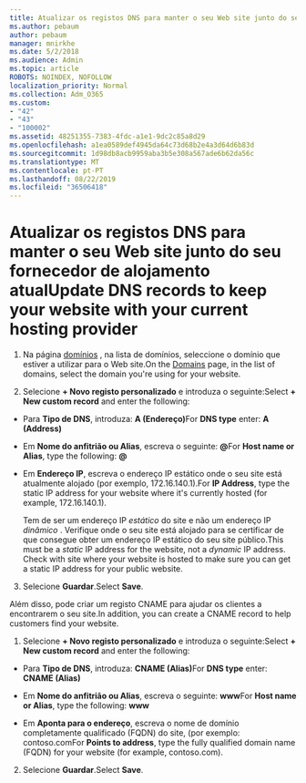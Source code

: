 ```yaml
---
title: Atualizar os registos DNS para manter o seu Web site junto do seu fornecedor de alojamento atual
ms.author: pebaum
author: pebaum
manager: mnirkhe
ms.date: 5/2/2018
ms.audience: Admin
ms.topic: article
ROBOTS: NOINDEX, NOFOLLOW
localization_priority: Normal
ms.collection: Adm_O365
ms.custom:
- "42"
- "43"
- "100002"
ms.assetid: 48251355-7383-4fdc-a1e1-9dc2c85a8d29
ms.openlocfilehash: a1ea0589def4945da64c73d68b2e4a3d64d6b83d
ms.sourcegitcommit: 1d98db8acb9959aba3b5e308a567ade6b62da56c
ms.translationtype: MT
ms.contentlocale: pt-PT
ms.lasthandoff: 08/22/2019
ms.locfileid: "36506418"
---
```

# <a name="update-dns-records-to-keep-your-website-with-your-current-hosting-provider"></a><span data-ttu-id="3beb8-102">Atualizar os registos DNS para manter o seu Web site junto do seu fornecedor de alojamento atual</span><span class="sxs-lookup"><span data-stu-id="3beb8-102">Update DNS records to keep your website with your current hosting provider</span></span>

1. <span data-ttu-id="3beb8-103">Na página [domínios](https://portal.office.com/adminportal/home#/Domains) , na lista de domínios, seleccione o domínio que estiver a utilizar para o Web site.</span><span class="sxs-lookup"><span data-stu-id="3beb8-103">On the [Domains](https://portal.office.com/adminportal/home#/Domains) page, in the list of domains, select the domain you're using for your website.</span></span>

2. <span data-ttu-id="3beb8-104">Selecione **+ Novo registo personalizado** e introduza o seguinte:</span><span class="sxs-lookup"><span data-stu-id="3beb8-104">Select **+ New custom record** and enter the following:</span></span>

  - <span data-ttu-id="3beb8-105">Para **Tipo de DNS**, introduza: **A (Endereço)**</span><span class="sxs-lookup"><span data-stu-id="3beb8-105">For **DNS type** enter: **A (Address)**</span></span>

  - <span data-ttu-id="3beb8-106">Em **Nome do anfitrião ou Alias**, escreva o seguinte: **@**</span><span class="sxs-lookup"><span data-stu-id="3beb8-106">For **Host name or Alias**, type the following: **@**</span></span>

  - <span data-ttu-id="3beb8-107">Em **Endereço IP**, escreva o endereço IP estático onde o seu site está atualmente alojado (por exemplo, 172.16.140.1).</span><span class="sxs-lookup"><span data-stu-id="3beb8-107">For **IP Address**, type the static IP address for your website where it's currently hosted (for example, 172.16.140.1).</span></span>

    <span data-ttu-id="3beb8-p101">Tem de ser um endereço IP  *estático*  do site e não um endereço IP  *dinâmico*  . Verifique onde o seu site está alojado para se certificar de que consegue obter um endereço IP estático do seu site público.</span><span class="sxs-lookup"><span data-stu-id="3beb8-p101">This must be a  *static*  IP address for the website, not a  *dynamic*  IP address. Check with site where your website is hosted to make sure you can get a static IP address for your public website.</span></span>

3. <span data-ttu-id="3beb8-110">Selecione **Guardar**.</span><span class="sxs-lookup"><span data-stu-id="3beb8-110">Select **Save**.</span></span>

<span data-ttu-id="3beb8-111">Além disso, pode criar um registo CNAME para ajudar os clientes a encontrarem o seu site.</span><span class="sxs-lookup"><span data-stu-id="3beb8-111">In addition, you can create a CNAME record to help customers find your website.</span></span>
  
1. <span data-ttu-id="3beb8-112">Selecione **+ Novo registo personalizado** e introduza o seguinte:</span><span class="sxs-lookup"><span data-stu-id="3beb8-112">Select **+ New custom record** and enter the following:</span></span>

  - <span data-ttu-id="3beb8-113">Para **Tipo de DNS**, introduza: **CNAME (Alias)**</span><span class="sxs-lookup"><span data-stu-id="3beb8-113">For **DNS type** enter: **CNAME (Alias)**</span></span>

  - <span data-ttu-id="3beb8-114">Em **Nome do anfitrião ou Alias**, escreva o seguinte: **www**</span><span class="sxs-lookup"><span data-stu-id="3beb8-114">For **Host name or Alias**, type the following: **www**</span></span>

  - <span data-ttu-id="3beb8-115">Em **Aponta para o endereço**, escreva o nome de domínio completamente qualificado (FQDN) do site, (por exemplo: contoso.com</span><span class="sxs-lookup"><span data-stu-id="3beb8-115">For **Points to address**, type the fully qualified domain name (FQDN) for your website (for example, contoso.com).</span></span>

2. <span data-ttu-id="3beb8-116">Selecione **Guardar**.</span><span class="sxs-lookup"><span data-stu-id="3beb8-116">Select **Save**.</span></span>
